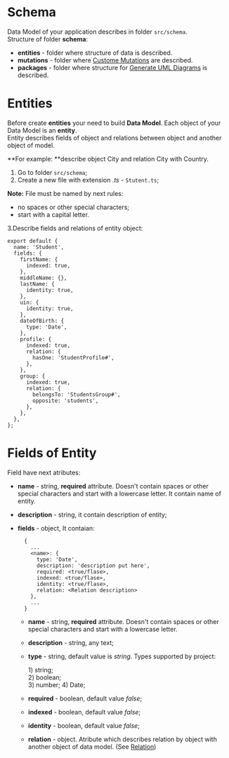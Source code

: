 # Schema

Data Model of your application describes in folder `src/schema`.   
Structure of folder **schema**:

* **entities** - folder where structure of data is described.
* **mutations** - folder where [Custome Mutations](./customer-mutation.md) are described.
* **packages** - folder where structure for [Generate UML Diagrams](./generation-of-uml-diagrams.md) is described.

# Entities

Before create **entities** your need to build **Data Model**. Each object of your Data Model is an **entity**.  
Entity describes fields of object and relations between object and another object of model.

**For example: **describe object City and relation City with Country.

1. Go to folder `src/schema`;
2. Create a new file with  extension _.ts_  - `Stutent.ts`;

**Note:** File must be named by next rules:

* no spaces or other special characters;
* start with a capital letter. 

3.Describe fields and relations of entity object:

    export default {
      name: 'Student',
      fields: {
        firstName: {
          indexed: true,
        },
        middleName: {},
        lastName: {
          identity: true,
        },
        uin: {
          identity: true,
        },
        dateOfBirth: {
          type: 'Date',
        },
        profile: {
          indexed: true,
          relation: {
            hasOne: 'StudentProfile#',
          },
        },
        group: {
          indexed: true,
          relation: {
            belongsTo: 'StudentsGroup#',
            opposite: 'students',
          },
        },
      },
    };
  


# Fields of Entity

Field have next atributes:

* **name** - string, **required** attribute. Doesn't contain spaces or other special characters and start with a lowercase letter.
It contain name of entity.
* **description** - string, it contain description of entity;
* **fields** - object, It contaian:

        {
          ...
          <name>: {
            type: 'Date',
            description: 'description put here',
            required: <true/flase>,
            indexed: <true/flase>,
            identity: <true/flase>,
            relation: <Relation description>
          },
          ...
        }
            
    * **name** - string, **required** attribute. Doesn't contain spaces or other special characters and start with a lowercase letter.
    * **description** - string, any text;
    * **type** - string, default value is _string_. Types supported by project:

      1\) string;  
      2\) boolean;  
      3\) number;
      4\) Date;
  
    * **required** - boolean, default value _false_;
    * **indexed** - boolean, default value _false_;
    * **identity** - boolean, default value _false_;
    * **relation** - object. Atribute which describes relation by object with another object of data model. \(See [Relation](./relation.md)\)
  







